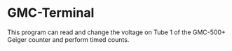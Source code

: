 # GMC-Terminal
This program can read and change the voltage on Tube 1 of the GMC-500+ Geiger counter and perform timed counts.
